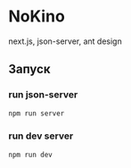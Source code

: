 # NoKino

next.js, json-server, ant design

## Запуск
### run json-server
```bash
npm run server
```
### run dev server
```bash
npm run dev
```
